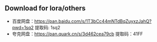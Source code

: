## Download for lora/others

- 百度网盘：https://pan.baidu.com/s/1T3bCc44mNTdBqZuyxzJahQ?pwd=1sq2 提取码: 1sq2 
- 夸克网盘：https://pan.quark.cn/s/3d462cea79cb 提取码：41FF

